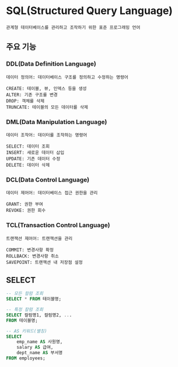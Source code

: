 # SQL(Structured Query Language)

    관계형 데이터베이스를 관리하고 조작하기 위한 표준 프로그래밍 언어

## 주요 기능

### DDL(Data Definition Language)
 
    데이터 정의어: 데이터베이스 구조를 정의하고 수정하는 명령어
    
    CREATE: 테이블, 뷰, 인덱스 등을 생성
    ALTER: 기존 구조를 변경
    DROP: 객체를 삭제
    TRUNCATE: 테이블의 모든 데이터를 삭제

### DML(Data Manipulation Language)

    데이터 조작어: 데이터를 조작하는 명령어

    SELECT: 데이터 조회
    INSERT: 새로운 데이터 삽입
    UPDATE: 기존 데이터 수정
    DELETE: 데이터 삭제

### DCL(Data Control Language)

    데이터 제어어: 데이터베이스 접근 권한을 관리

    GRANT: 권한 부여
    REVOKE: 권한 회수

### TCL(Transaction Control Language)

    트랜잭션 제어어: 트랜잭션을 관리

    COMMIT: 변경사항 확정
    ROLLBACK: 변경사항 취소
    SAVEPOINT: 트랜잭션 내 저장점 설정

## SELECT

```sql
-- 모든 컬럼 조회
SELECT * FROM 테이블명;

-- 특정 칼럼 조회
SELECT 컬럼명1, 컬럼명2, ...
FROM 테이블명;

-- AS 키워드(별칭)
SELECT 
    emp_name AS 사원명,
    salary AS 급여,
    dept_name AS 부서명
FROM employees;


```
